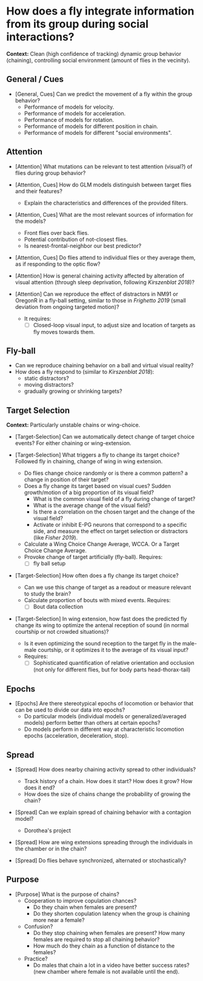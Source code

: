 # How does a fly integrate information from its group during social interactions?

**Context:** Clean (high confidence of tracking) dynamic group behavior (chaining), controlling social environment (amount of flies in the vecinity).

## General / Cues

* [General, Cues] Can we predict the movement of a fly within the group behavior?
    *   Performance of models for velocity.
    *   Performance of models for acceleration.
    *   Performance of models for rotation.
    *   Performance of models for different position in chain.
    *   Performance of models for different "social environments".

## Attention

* [Attention] What mutations can be relevant to test attention (visual?) of flies during group behavior?

* [Attention, Cues] How do GLM models distinguish between target flies and their features?
    *   Explain the characteristics and differences of the provided filters.

* [Attention, Cues] What are the most relevant sources of information for the models?
    *   Front flies over back flies.
    *   Potential contribution of not-closest flies.
    *   Is nearest-frontal-neighbor our best predictor?

* [Attention, Cues] Do flies attend to individual flies or they average them, as if responding to the optic flow?

* [Attention] How is general chaining activity affected by alteration of visual attention (through sleep deprivation, following *Kirszenblat 2018*)?

* [Attention] Can we reproduce the effect of distractors in NM91 or OregonR in a fly-ball setting, similar to those in *Frighetto 2019* (small deviation from ongoing targeted motion)?
    *   It requires:
        * [ ] Closed-loop visual input, to adjust size and location of targets as fly moves towards them.

## Fly-ball

* Can we reproduce chaining behavior on a ball and virtual visual reality?
* How does a fly respond to (similar to *Kirszenblat 2018*):
    *   static distractors?
    *   moving distractors?
    *   gradually growing or shrinking targets?

## Target Selection

**Context:** Particularly unstable chains or wing-choice.

* [Target-Selection] Can we automatically detect change of target choice events? For either chaining or wing-extension.

* [Target-Selection] What triggers a fly to change its target choice? Followed fly in chaining, change of wing in wing extension.
    *   Do flies change choice randomly or is there a common pattern? a change in position of their target?
    *   Does a fly change its target based on visual cues? Sudden growth/motion of a big proportion of its visual field?
        *   What is the common visual field of a fly during change of target?
        *   What is the average change of the visual field?
        *   Is there a correlation on the chosen target and the change of the visual field?
        *   Activate or inhibit E-PG neurons that correspond to a specific side, and measure the effect on target selection or distractors (like *Fisher 2019*).
    *   Calculate a Wing Choice Change Average, WCCA. Or a Target Choice Change Average.
    *   Provoke change of target artificially (fly-ball). Requires:
        * [ ] fly ball setup

* [Target-Selection] How often does a fly change its target choice?
    *   Can we use this change of target as a readout or measure relevant to study the brain?
    *   Calculate proportion of bouts with mixed events. Requires:
        * [ ] Bout data collection

* [Target-Selection] In wing extension, how fast does the predicted fly change its wing to optimize the antenal reception of sound (in normal courtship or not crowded situations)?
    *   Is it even optimizing the sound reception to the target fly in the male-male courtship, or it optimizes it to the average of its visual input?
    *   Requires:
        * [ ] Sophisticated quantification of relative orientation and occlusion (not only for different flies, but for body parts head-thorax-tail)

## Epochs

* [Epochs] Are there stereotypical epochs of locomotion or behavior that can be used to divide our data into epochs?
    *   Do particular models (individual models or generalized/averaged models) perform better than others at certain epochs?
    *   Do models perform in different way at characteristic locomotion epochs (acceleration, deceleration, stop).

## Spread

* [Spread] How does nearby chaining activity spread to other individuals?
    *   Track history of a chain. How does it start? How does it grow? How does it end?
    *   How does the size of chains change the probability of growing the chain?
    
* [Spread] Can we explain spread of chaining behavior with a contagion model?
    *   Dorothea's project

* [Spread] How are wing extensions spreading through the individuals in the chamber or in the chain?

* [Spread] Do flies behave synchronized, alternated or stochastically?

## Purpose

* [Purpose] What is the purpose of chains?
    *   Cooperation to improve copulation chances?
        *   Do they chain when females are present?
        *   Do they shorten copulation latency when the group is chaining more near a female?
    *   Confusion?
        *   Do they stop chaining when females are present? How many females are required to stop all chaining behavior?
        *   How much do they chain as a function of distance to the females?
    *   Practice?
        *   Do males that chain a lot in a video have better success rates? (new chamber where female is not available until the end).


